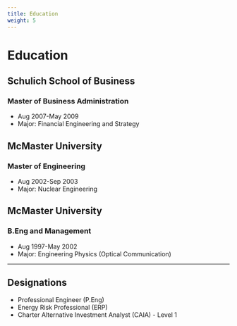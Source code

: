 ```yaml
---
title: Education
weight: 5
---
```


# Education
## Schulich School of Business 
### Master of Business Administration 

- Aug 2007-May 2009
- Major: Financial Engineering and Strategy

## McMaster University
### Master of Engineering

- Aug 2002-Sep 2003
- Major: Nuclear Engineering

## McMaster University
### B.Eng and Management
- Aug 1997-May 2002
- Major: Engineering Physics (Optical Communication)

------

## Designations

- Professional Engineer (P.Eng)
- Energy Risk Professional (ERP)
- Charter Alternative Investment Analyst (CAIA) - Level 1


